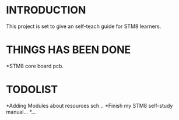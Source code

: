 # INTRODUCTION #
This project is set to give an self-teach guide for STM8 learners.

# THINGS HAS BEEN DONE #

*STM8 core board pcb.

# TODOLIST #

*Adding Modules about resources sch...
*Finish my STM8 self-study manual...
*...

